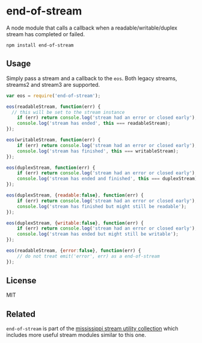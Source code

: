 # end-of-stream

A node module that calls a callback when a readable/writable/duplex stream has completed or failed.

	npm install end-of-stream

## Usage

Simply pass a stream and a callback to the `eos`. Both legacy streams, streams2 and stream3 are supported.

``` js
var eos = require('end-of-stream');

eos(readableStream, function(err) {
  // this will be set to the stream instance
	if (err) return console.log('stream had an error or closed early');
	console.log('stream has ended', this === readableStream);
});

eos(writableStream, function(err) {
	if (err) return console.log('stream had an error or closed early');
	console.log('stream has finished', this === writableStream);
});

eos(duplexStream, function(err) {
	if (err) return console.log('stream had an error or closed early');
	console.log('stream has ended and finished', this === duplexStream);
});

eos(duplexStream, {readable:false}, function(err) {
	if (err) return console.log('stream had an error or closed early');
	console.log('stream has finished but might still be readable');
});

eos(duplexStream, {writable:false}, function(err) {
	if (err) return console.log('stream had an error or closed early');
	console.log('stream has ended but might still be writable');
});

eos(readableStream, {error:false}, function(err) {
	// do not treat emit('error', err) as a end-of-stream
});
```

## License

MIT

## Related

`end-of-stream` is part of the [mississippi stream utility collection](https://github.com/maxogden/mississippi) which
includes more useful stream modules similar to this one.
